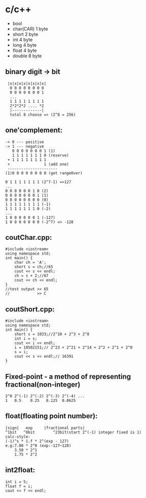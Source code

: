 # c/c++
 - bool
 - char(CAR)   1 byte
 - short       2 byte
 - int         4 byte
 - long        4 byte
 - float       4 byte
 - double      8 byte

  ## binary digit -> bit

     |x|x|x|x|x|x|x|x|
      0 0 0 0 0 0 0 0
      0 0 0 0 0 0 0 1
      ...
      1 1 1 1 1 1 1 1
      2*2*2*2 .... *2
      |-------------|
      total 8 choose => (2^8 = 256)
  ## one'complement:
    -> 0 --- positive
    -> 1 --- negative
       0 0 0 0 0 0 0 1 (1)
       1 1 1 1 1 1 1 0 (reserve)
     + 1 1 1 1 1 1 1 1
     +               1 (add one)
     ----------------------
    (1)0 0 0 0 0 0 0 0 (get rangeOver)

    0 1 1 1 1 1 1 1 (2^7-1) =>127
    ...
    0 0 0 0 0 0 1 0 (2)
    0 0 0 0 0 0 0 1 (1)
    0 0 0 0 0 0 0 0 (0)
    1 1 1 1 1 1 1 1 (-1)
    1 1 1 1 1 1 1 0 (-2)
    ...
    1 0 0 0 0 0 0 1 (-127)
    1 0 0 0 0 0 0 0 (-2^7) => -128

 ## coutChar.cpp:
    #include <iostream>
    using namespace std;
    int main() {
        char ch = 'A';
        short s = ch;//65
        cout << s << endl;
        ch = s + 2;//67
        cout << ch << endl;
    }
    //test output >> 65
    //            >> C
 ## coutShort.cpp:
    #include <iostream>
    using namespace std;
    int main() {
        short s = 1033;//2^10 + 2^3 + 2^0
        int i = s;
        cout << i << endl;
        i = 10502151;// 2^23 + 2^21 + 2^14 + 2^2 + 2^1 + 2^0
        s = i;
        cout << s << endl;// 16391
    }
 ## Fixed-point - a method of representing fractional(non-integer)
    2^0 2^(-1) 2^(-2) 2^(-3) 2^(-4) ...
    1   0.5    0.25   0.125  0.0625
 ## float(floating point number):
    |sign|   exp     |fractional parts|
    ^1bit   ^8bit        ^23bit(start 2^(-1) integer fixed is 1)
    calc-style:
    (-1)^s * 1.f * 2^(exp - 127)
    e.g:7.00 * 2^0 (exp:-127~128)
        3.50 * 2^1
        1.75 * 2^2
 ## int2float:
    int i = 5;
    float f = i;
    cout << f << endl;
